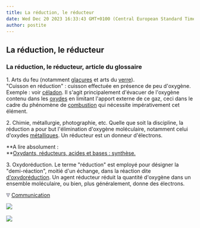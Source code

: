```yaml
---
title: La réduction, le réducteur
date: Wed Dec 20 2023 16:33:43 GMT+0100 (Central European Standard Time)
author: postite
---
```


## La réduction, le réducteur
### La réduction, le réducteur, article du glossaire
 1\. Arts du feu (notamment [glaçures](glacure.html) et arts du [verre](verre.html)).  
"Cuisson en réduction" : cuisson effectuée en présence de peu d'oxygène. Exemple : voir [céladon](vertscomplexes.html#vertceladon). Il s'agit principalement d'évacuer de l'oxygène contenu dans les [oxydes](oxydes.html) en limitant l'apport externe de ce gaz, ceci dans le cadre du phénomène de [combustion](combustible.html) qui nécessite impérativement cet élément.

2\. Chimie, métallurgie, photographie, etc. Quelle que soit la discipline, la réduction a pour but l'élimination d'oxygène moléculaire, notamment celui d'oxydes [métalliques](metal.html). Un réducteur est un donneur d'électrons.

**A lire absolument :  
**[Oxydants, réducteurs, acides et bases : synthèse.](oxyreducacidesbases.html)

3\. Oxydoréduction. Le terme "réduction" est employé pour désigner la "demi-réaction", moitié d'un échange, dans la réaction dite [d'oxydoréduction](oxydoreduction.html). Un agent réducteur réduit la quantité d'oxygène dans un ensemble moléculaire, ou bien, plus généralement, donne des électrons.



![](images/flechebas.gif) [Communication](http://www.artrealite.com/annonceurs.htm) 

[![](https://cbonvin.fr/sites/regie.artrealite.com/visuels/campagne1.png)](index-2.html#20131014)

![](https://cbonvin.fr/sites/regie.artrealite.com/visuels/campagne2.png)
